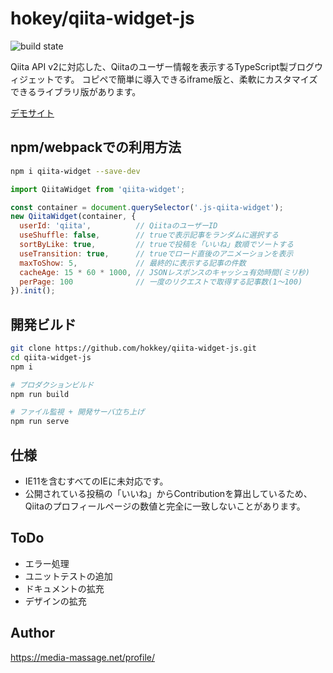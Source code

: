 # hokey/qiita-widget-js

![build state](https://travis-ci.org/hokkey/qiita-widget-js.svg?branch=master)

Qiita API v2に対応した、Qiitaのユーザー情報を表示するTypeScript製ブログウィジェットです。
コピペで簡単に導入できるiframe版と、柔軟にカスタマイズできるライブラリ版があります。

[デモサイト](https://media-massage.net/qiita-widget-js/)

## npm/webpackでの利用方法

```bash
npm i qiita-widget --save-dev

```
```js
import QiitaWidget from 'qiita-widget';

const container = document.querySelector('.js-qiita-widget');
new QiitaWidget(container, {
  userId: 'qiita',          // QiitaのユーザーID
  useShuffle: false,        // trueで表示記事をランダムに選択する
  sortByLike: true,         // trueで投稿を「いいね」数順でソートする
  useTransition: true,      // trueでロード直後のアニメーションを表示
  maxToShow: 5,             // 最終的に表示する記事の件数
  cacheAge: 15 * 60 * 1000, // JSONレスポンスのキャッシュ有効時間(ミリ秒)
  perPage: 100              // 一度のリクエストで取得する記事数(1〜100)
}).init();

```

## 開発ビルド

```bash
git clone https://github.com/hokkey/qiita-widget-js.git
cd qiita-widget-js
npm i

# プロダクションビルド
npm run build

# ファイル監視 + 開発サーバ立ち上げ
npm run serve
```

## 仕様

* IE11を含むすべてのIEに未対応です。
* 公開されている投稿の「いいね」からContributionを算出しているため、Qiitaのプロフィールページの数値と完全に一致しないことがあります。

## ToDo

- エラー処理
- ユニットテストの追加
- ドキュメントの拡充
- デザインの拡充

## Author

https://media-massage.net/profile/
